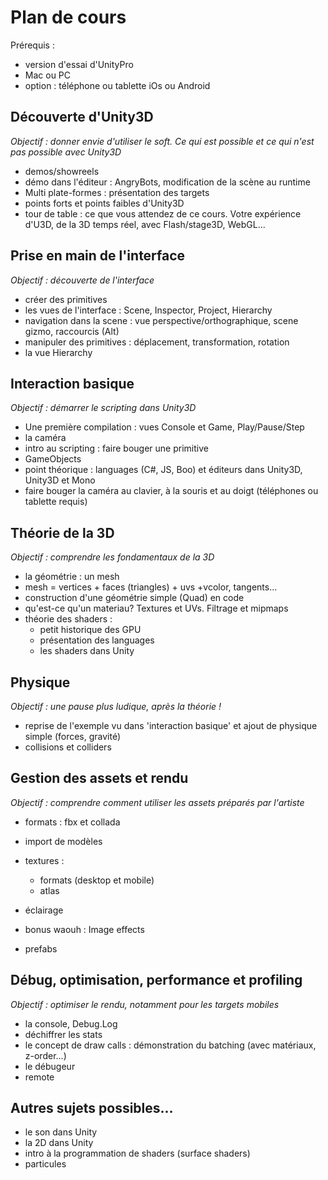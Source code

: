 Plan de cours
============


Prérequis :
- version d'essai d'UnityPro
- Mac ou PC
- option : téléphone ou tablette iOs ou Android




Découverte d'Unity3D
---
_Objectif : donner envie d'utiliser le soft. Ce qui est possible et ce qui n'est pas possible avec Unity3D_
- demos/showreels
- démo dans l'éditeur : AngryBots, modification de la scène au runtime
- Multi plate-formes : présentation des targets
- points forts et points faibles d'Unity3D
- tour de table : ce que vous attendez de ce cours. Votre expérience d'U3D, de la 3D temps réel, avec Flash/stage3D, WebGL...




Prise en main de l'interface
---
_Objectif : découverte de l'interface_

- créer des primitives
- les vues de l'interface : Scene, Inspector, Project, Hierarchy
- navigation dans la scene : vue perspective/orthographique, scene gizmo, raccourcis (Alt)
- manipuler des primitives : déplacement, transformation, rotation
- la vue Hierarchy




Interaction basique
---
_Objectif : démarrer le scripting dans Unity3D_

- Une première compilation : vues Console et Game, Play/Pause/Step
- la caméra
- intro au scripting : faire bouger une primitive
- GameObjects
- point théorique : languages (C#, JS, Boo) et éditeurs dans Unity3D, Unity3D et Mono
- faire bouger la caméra au clavier, à la souris et au doigt (téléphones ou tablette requis)
 



Théorie de la 3D
---
_Objectif : comprendre les fondamentaux de la 3D_ 

- la géométrie : un mesh 
- mesh = vertices + faces (triangles) + uvs +vcolor, tangents...
- construction d'une géométrie simple (Quad) en code
- qu'est-ce qu'un materiau? Textures et UVs. Filtrage et mipmaps
- théorie des shaders : 
	- petit historique des GPU
	- présentation des languages 
	- les shaders dans Unity




Physique
---
_Objectif : une pause plus ludique, après la théorie !_ 

- reprise de l'exemple vu dans 'interaction basique' et ajout de physique simple (forces, gravité)
- collisions et colliders


Gestion des assets et rendu
---
_Objectif : comprendre comment utiliser les assets préparés par l'artiste_ 
- formats : fbx et collada
- import de modèles
- textures :
	- formats (desktop et mobile)
	- atlas
	
- éclairage
- bonus waouh : Image effects
- prefabs




Débug, optimisation, performance et profiling
---
_Objectif : optimiser le rendu, notamment pour les targets mobiles_ 
- la console, Debug.Log
- déchiffrer les stats
- le concept de draw calls : démonstration du batching (avec matériaux, z-order...)
- le débugeur
- remote



Autres sujets possibles...
---
- le son dans Unity
- la 2D dans Unity
- intro à la programmation de shaders (surface shaders)
- particules
